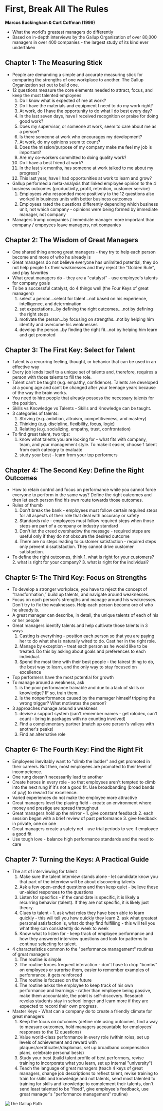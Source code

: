# First, Break All The Rules
**Marcus Buckingham & Curt Coffman (1999)**
- What the world's greatest managers do differently
- Based on in-depth interviews by the Gallup Organization of over 80,000 managers in over 400 companies - the largest study of its kind ever undertaken

## Chapter 1: The Measuring Stick
- People are demanding a simple and accurate measuring stick for comparing the strengths of one workplace to another. The Gallup Organization set out to build one.
- 12 questions measure the core elements needed to attract, focus, and keep the most talented employees
  1. Do I know what is expected of me at work?
  2. Do I have the materials and equipment I need to do my work right?
  3. At work, do I have the opportunity to do what I do best every day?
  4. In the last seven days, have I received recognition or praise for doing good work?
  5. Does my supervisor, or someone at work, seem to care about me as a person?
  6. Is there someone at work who encourages my development?
  7. At work, do my opinions seem to count?
  8. Does the mission/purpose of my company make me feel my job is important?
  9. Are my co-workers committed to doing quality work?
  10. Do I have a best friend at work?
  11. In the last six months, has someone at work talked to me about my progress?
  12. This last year, have I had opportunities at work to learn and grow?
- Gallup performed a meta-analysis that linked employee opinion to the 4 business outcomes (productivity, profit, retention, customer service)
  1. Employees who responded more positively to the 12 questions also worked in business units with better business outcomes
  2. Employees rated the questions differently depending which business unit, not which company - opinions were being formed by immediate manager, not company
- Managers trump companies / immediate manager more important than company / empoyees leave managers, not companies
## Chapter 2: The Wisdom of Great Managers
- One shared thing among great managers - they try to help each person become and more of who he already is
- Great managers do not believe everyone has unlimited potential, they do not help people fix their weaknesses and they reject the "Golden Rule", and play favorites
- What great managers do - they are a "catalyst" - use employee's talents for company goals
- To be a successful catalyst, do 4 things well (the Four Keys of great managers)
  1. select a person...select for talent...not based on his experience, intelligence, and determination
  2. set expectations...by defining the right outcomes....not by defining the right steps
  3. motivate the person...by focusing on strengths...not by helping him identify and overcome his weaknesses
  4. develop the person...by finding the right fit...not by helping him learn and get promoted
## Chapter 3: The First Key: Select for Talent
- Talent is a recurring feeling, thought, or behavior that can be used in an effective way
- Every job lends itself to a unique set of talents and, therefore, requires a person with those talents to fill the role.
- Talent can’t be taught (e.g. empathy, confidence). Talents are developed at a young age and can’t be changed after your teenage years because of the way the brain works.
- You need to hire people that already possess the necessary talents for the position.
- Skills vs Knowledge vs Talents - Skills and Knowledge can be taught. 
- 3 categories of talents:
  1. Striving (e.g. ambition, altruism, competitiveness, and mastery)
  2. Thinking (e.g. discipline, flexibility, focus, logic)
  3. Relating (e.g. socializing, empathy, trust, confrontation)
- To find great talent, two tips:
  1. know what talents you are looking for - what fits with company, team, and your management style. To make it easier, choose 1 talent from each cateogry to evaluate
  2. study your best - learn from your top performers
## Chapter 4: The Second Key: Define the Right Outcomes
- How to retain control and focus on performance while you cannot force everyone to perform in the same way? Define the right outcomes and then let each person find his own route towards those outcomes.
- Rules of thumb
  1. Don't break the bank - employees must follow certain required steps for all aspects of their role that deal with accuracy or safety
  2. Standards rule - employees must follow required steps when those steps are part of a company or industry standard
  3. Don't let the creed overshadow the message - required steps are useful only if they do not obscure the desired outcome
  4. There are no steps leading to customer satisfaction - required steps only prevent dissatisfaction. They cannot drive customer satisfaction.
- To define the right outcomes, think 1. what is right for your customers? 2. what is right for your company? 3. what is right for the individual?
## Chapter 5: The Third Key: Focus on Strengths
- To develop a stronger workplace, you have to reject the concept of “transformation,” build up talents, and navigate around weaknesses.
- Focus on each person's strengths and manage around his weaknesses. Don't try to fix the weaknesses. Help each person become ore of who he already is.
- A great manager can describe, in detail, the unique talents of each of his or her people
- Great managers identify talents and help cultivate those talents in 3 ways
  1. Casting is everything - position each person so that you are paying her to do what she is naturally wired to do. Cast her in the right role.
  2. Manage by exception - treat each person as he would like to be treated. Do this by asking about goals and preferences to each individual.
  3. Spend the most time with their best people - the fairest thing to do, the best way to learn, and the only way to stay focused on excellence
- Top performers have the most potential for growth
- To manage around a weakness, ask
  1. is the poor performance trainable and due to a lack of skills or knowledge? IF so, train them.
  2. Is the nonperformance caused by the mamager himself tripping the wrong trigger? What motivates the person?
- 3 approaches manage around a weakness
  1. devise a support system (can't remember names - get rolodex, can't count - bring in packages with no counting involved)
  2. Find a complementary partner (match up one person's valleys with another's peaks)
  3. Find an alternative role
## Chapter 6: The Fourth Key: Find the Right Fit
- Employees inevitably want to "climb the ladder" and get promoted in their careers. But then, most employees are promoted to their level of incompetence.
- One rung doesn't necessarily lead to another
- Create heroes in every role - so that employees aren't tempted to climb into the next rung if it's not a good fit. Use broadbanding (broad bands of pay) to reward for excellence.
- Varied experiences do not make the employee more attractive
- Great managers level the playing field - create an environment where money and prestige are spread throughout
- Great managers hold up the mirror - 1. give constant feedback 2. each session began with a brief review of past performance 3. give feedback in private, one on one
- Great managers create a safety net - use trial periods to see if employee a good fit
- Use tough love - balance high performance standards and the need to care
## Chapter 7: Turning the Keys: A Practical Guide
- The art of interviewing for talent
  1. Make sure the talent interview stands alone - let candidate know you that part of the interview will be about discovering talents
  2. Ask a few open-ended questions and then keep quiet - believe these un-aided responses to the questions
  3. Listen for specifics - if the candidate is specific, it is likely a recurring behavior (talent). If they are not specific, it is likely just theory.
  4. Clues to talent - 1. ask what roles they have been able to learn quickly - this will tell you how quickly they learn 2. ask what greatest personal satisfaction is, what do they find fulfilling - this will tell you what they can consistently do week to week
  5. Know what to listen for - keep track of employee performance and how they answered interview questions and look for patterns to continue selecting for talent.
- 4 characteristics common to the "performance management" routines of great managers
  1. The routine is simple
  2. The routine forces frequent interaction - don't have to drop "bombs" on employees or surprise them, easier to remember examples of perfomrance, it gets reinforced
  3. The routine is focused on the future
  4. The routine askss the employee to keep track of his own performance and learnings - rather than employee being passive, make them accountable, the point is self-discovery. Research revelas students stay in school longer and learn more if they are expected to record their own progress.
- Master Keys - What can a company do to create a friendly climate for great managers
  1. Keep the focus on outcomes (define role using outcomes, find a way to measure outcomes, hold managers accountable for employees' responses to the 12 questions)
  2. Value world-class performance in every role (within roles, set up levels of achievement and reward with plaques/certificates/displomas, set up broadband compensation plans, celebrate personal bests)
  3. Study your best (build talent profile of best performers, revise training to incorporate what you learn, set up internal "university")
  4. Teach the language of great managers (teach 4 keys of great managers, change job descriptions to reflect talent, revise training to train for skills and knowledge and not talents, send most talented to training for skills and knowledge to complement their talents, don't send least talented to be "fixed", give employee's feedback, use great manager's "performance management" routine)

![The Gallup Path](https://github.com/[username]/[reponame]/blob/[branch]/pics/galluppath.jpg?raw=true)
